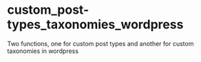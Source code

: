 # custom_post-types_taxonomies_wordpress
Two functions, one for custom post types and another for custom taxonomies in wordpress

